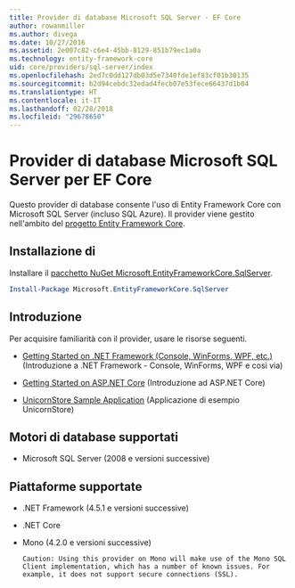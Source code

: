 ```yaml
---
title: Provider di database Microsoft SQL Server - EF Core
author: rowanmiller
ms.author: divega
ms.date: 10/27/2016
ms.assetid: 2e007c82-c6e4-45bb-8129-851b79ec1a0a
ms.technology: entity-framework-core
uid: core/providers/sql-server/index
ms.openlocfilehash: 2ed7c0dd127db03d5e7340fde1ef83cf01b30135
ms.sourcegitcommit: b2d94cebdc32edad4fecb07e53fece66437d1b04
ms.translationtype: HT
ms.contentlocale: it-IT
ms.lasthandoff: 02/28/2018
ms.locfileid: "29678650"
---
```

# <a name="microsoft-sql-server-ef-core-database-provider"></a>Provider di database Microsoft SQL Server per EF Core

Questo provider di database consente l'uso di Entity Framework Core con Microsoft SQL Server (incluso SQL Azure). Il provider viene gestito nell'ambito del [progetto Entity Framework Core](https://github.com/aspnet/EntityFrameworkCore).

## <a name="install"></a>Installazione di

Installare il [pacchetto NuGet Microsoft.EntityFrameworkCore.SqlServer](https://www.nuget.org/packages/Microsoft.EntityFrameworkCore.SqlServer/).

``` powershell
Install-Package Microsoft.EntityFrameworkCore.SqlServer
```

## <a name="get-started"></a>Introduzione

Per acquisire familiarità con il provider, usare le risorse seguenti.
* [Getting Started on .NET Framework (Console, WinForms, WPF, etc.)](../../get-started/full-dotnet/index.md) (Introduzione a .NET Framework - Console, WinForms, WPF e così via)

* [Getting Started on ASP.NET Core](../../get-started/aspnetcore/index.md) (Introduzione ad ASP.NET Core)

* [UnicornStore Sample Application](https://github.com/rowanmiller/UnicornStore/tree/master/UnicornStore) (Applicazione di esempio UnicornStore)

## <a name="supported-database-engines"></a>Motori di database supportati

* Microsoft SQL Server (2008 e versioni successive)

## <a name="supported-platforms"></a>Piattaforme supportate

* .NET Framework (4.5.1 e versioni successive)

* .NET Core

* Mono (4.2.0 e versioni successive)

      Caution: Using this provider on Mono will make use of the Mono SQL Client implementation, which has a number of known issues. For example, it does not support secure connections (SSL).
